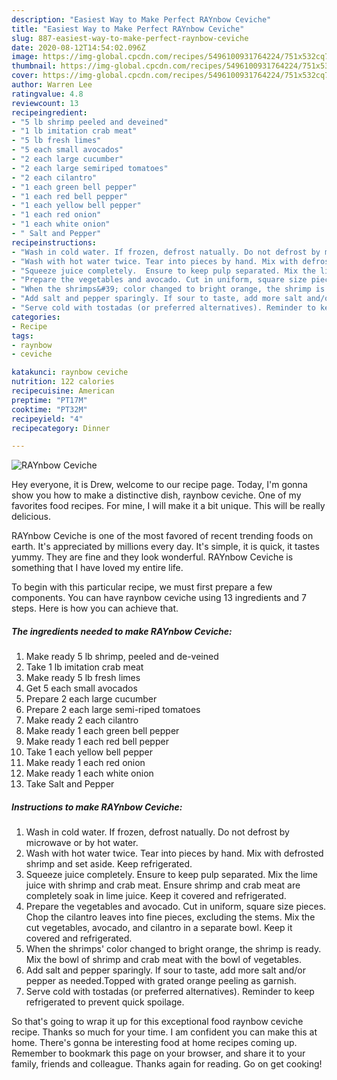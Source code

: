```yaml
---
description: "Easiest Way to Make Perfect RAYnbow Ceviche"
title: "Easiest Way to Make Perfect RAYnbow Ceviche"
slug: 887-easiest-way-to-make-perfect-raynbow-ceviche
date: 2020-08-12T14:54:02.096Z
image: https://img-global.cpcdn.com/recipes/5496100931764224/751x532cq70/raynbow-ceviche-recipe-main-photo.jpg
thumbnail: https://img-global.cpcdn.com/recipes/5496100931764224/751x532cq70/raynbow-ceviche-recipe-main-photo.jpg
cover: https://img-global.cpcdn.com/recipes/5496100931764224/751x532cq70/raynbow-ceviche-recipe-main-photo.jpg
author: Warren Lee
ratingvalue: 4.8
reviewcount: 13
recipeingredient:
- "5 lb shrimp peeled and deveined"
- "1 lb imitation crab meat"
- "5 lb fresh limes"
- "5 each small avocados"
- "2 each large cucumber"
- "2 each large semiriped tomatoes"
- "2 each cilantro"
- "1 each green bell pepper"
- "1 each red bell pepper"
- "1 each yellow bell pepper"
- "1 each red onion"
- "1 each white onion"
- " Salt and Pepper"
recipeinstructions:
- "Wash in cold water. If frozen, defrost natually. Do not defrost by microwave or by hot water."
- "Wash with hot water twice. Tear into pieces by hand. Mix with defrosted shrimp and set aside. Keep refrigerated."
- "Squeeze juice completely.  Ensure to keep pulp separated. Mix the lime juice with shrimp and crab meat. Ensure shrimp and crab meat are completely soak in lime juice. Keep it covered and refrigerated."
- "Prepare the vegetables and avocado. Cut in uniform, square size pieces. Chop the cilantro leaves into fine pieces, excluding the stems. Mix the cut vegetables, avocado, and cilantro in a separate bowl. Keep it covered and refrigerated."
- "When the shrimps&#39; color changed to bright orange, the shrimp is ready. Mix the bowl of shrimp and crab meat with the bowl of vegetables."
- "Add salt and pepper sparingly. If sour to taste, add more salt and/or pepper as needed.Topped with grated orange peeling as garnish."
- "Serve cold with tostadas (or preferred alternatives). Reminder to keep refrigerated to prevent quick spoilage."
categories:
- Recipe
tags:
- raynbow
- ceviche

katakunci: raynbow ceviche 
nutrition: 122 calories
recipecuisine: American
preptime: "PT17M"
cooktime: "PT32M"
recipeyield: "4"
recipecategory: Dinner

---
```



![RAYnbow Ceviche](https://img-global.cpcdn.com/recipes/5496100931764224/751x532cq70/raynbow-ceviche-recipe-main-photo.jpg)

Hey everyone, it is Drew, welcome to our recipe page. Today, I'm gonna show you how to make a distinctive dish, raynbow ceviche. One of my favorites food recipes. For mine, I will make it a bit unique. This will be really delicious.

RAYnbow Ceviche is one of the most favored of recent trending foods on earth. It's appreciated by millions every day. It's simple, it is quick, it tastes yummy. They are fine and they look wonderful. RAYnbow Ceviche is something that I have loved my entire life.




To begin with this particular recipe, we must first prepare a few components. You can have raynbow ceviche using 13 ingredients and 7 steps. Here is how you can achieve that.

<!--inarticleads1-->

##### The ingredients needed to make RAYnbow Ceviche:

1. Make ready 5 lb shrimp, peeled and de-veined
1. Take 1 lb imitation crab meat
1. Make ready 5 lb fresh limes
1. Get 5 each small avocados
1. Prepare 2 each large cucumber
1. Prepare 2 each large semi-riped tomatoes
1. Make ready 2 each cilantro
1. Make ready 1 each green bell pepper
1. Make ready 1 each red bell pepper
1. Take 1 each yellow bell pepper
1. Make ready 1 each red onion
1. Make ready 1 each white onion
1. Take  Salt and Pepper




<!--inarticleads2-->

##### Instructions to make RAYnbow Ceviche:

1. Wash in cold water. If frozen, defrost natually. Do not defrost by microwave or by hot water.
1. Wash with hot water twice. Tear into pieces by hand. Mix with defrosted shrimp and set aside. Keep refrigerated.
1. Squeeze juice completely.  Ensure to keep pulp separated. Mix the lime juice with shrimp and crab meat. Ensure shrimp and crab meat are completely soak in lime juice. Keep it covered and refrigerated.
1. Prepare the vegetables and avocado. Cut in uniform, square size pieces. Chop the cilantro leaves into fine pieces, excluding the stems. Mix the cut vegetables, avocado, and cilantro in a separate bowl. Keep it covered and refrigerated.
1. When the shrimps&#39; color changed to bright orange, the shrimp is ready. Mix the bowl of shrimp and crab meat with the bowl of vegetables.
1. Add salt and pepper sparingly. If sour to taste, add more salt and/or pepper as needed.Topped with grated orange peeling as garnish.
1. Serve cold with tostadas (or preferred alternatives). Reminder to keep refrigerated to prevent quick spoilage.




So that's going to wrap it up for this exceptional food raynbow ceviche recipe. Thanks so much for your time. I am confident you can make this at home. There's gonna be interesting food at home recipes coming up. Remember to bookmark this page on your browser, and share it to your family, friends and colleague. Thanks again for reading. Go on get cooking!
